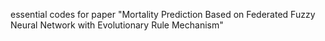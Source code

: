 essential codes for paper "Mortality Prediction Based on Federated Fuzzy Neural Network with Evolutionary Rule Mechanism"
